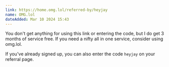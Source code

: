 ```yaml
---
link: https://home.omg.lol/referred-by/heyjay
name: OMG.lol
dateAdded: Mar 10 2024 15:43
---
```


You don't get anything for using this link or entering the code, but I do get 3 months of service free. If you need a nifty all in one service, consider using omg.lol.

If you've already signed up, you can also enter the code `heyjay` on your referral page.